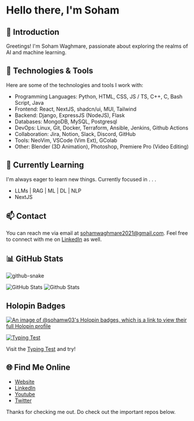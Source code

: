 # Hello there, I'm Soham

## 👋 Introduction

Greetings! I'm Soham Waghmare, passionate about exploring the realms of AI and machine learning.

## 🔧 Technologies & Tools

Here are some of the technologies and tools I work with:

- Programming Languages: Python, HTML, CSS, JS / TS, C++, C, Bash Script, Java
- Frontend: React, NextJS, shadcn/ui, MUI, Tailwind
- Backend: Django, ExpressJS (NodeJS), Flask
- Databases: MongoDB, MySQL, Postgresql
- DevOps: Linux, Git, Docker, Terraform, Ansible, Jenkins, Github Actions
- Collaboration: Jira, Notion, Slack, Discord, GitHub
- Tools: NeoVim, VSCode (Vim Ext), GColab
- Other: Blender (3D Animation), Photoshop, Premiere Pro (Video Editing)

## 🌱 Currently Learning

I'm always eager to learn new things. Currently focused in . . .

- LLMs | RAG | ML | DL | NLP
- NextJS

## 📫 Contact

You can reach me via email at sohamwaghmare2021@gmail.com. Feel free to connect with me on [LinkedIn](https://www.linkedin.com/in/soham-waghmare) as well.


## 📊 GitHub Stats
<picture>
  <source media="(prefers-color-scheme: dark)" srcset="/../output/github-contribution-grid-snake-dark.svg" />
  <source media="(prefers-color-scheme: light)" srcset="/../output/github-contribution-grid-snake.svg" />
  <img alt="github-snake" src="/../output/github-contribution-grid-snake.svg"/>
</picture>

![GitHub Stats](https://github-readme-stats.vercel.app/api?username=sohamw03&theme=dark&show_icons=true&hide_border=true&count_private=true&card_width=1000)
![Github Stats](https://github-readme-stats.vercel.app/api/top-langs/?username=sohamw03&theme=dark&show_icons=true&hide_border=true&card_width=1000)

## Holopin Badges
[![An image of @sohamw03's Holopin badges, which is a link to view their full Holopin profile](https://holopin.me/sohamw03)](https://holopin.io/@sohamw03)

<a href="https://10fastfingers.com/typing-test/english"><img src="http://img.10fastfingers.com/badge/typing-test_1_CJ.png" alt="Typing Test" /></a><p>Visit the <a href="https://10fastfingers.com/typing-test/english">Typing Test</a> and try!</p>

## 🌐 Find Me Online

- [Website](https://sohamw03.github.io/)
- [LinkedIn](https://www.linkedin.com/in/soham-waghmare/)
- [Youtube](https://youtube.com/@sohamwaghmare?si=97Xf61kJmUlueU06)
- [Twitter](https://twitter.com/_SohamWaghmare_)

Thanks for checking me out. Do check out the important repos below.
